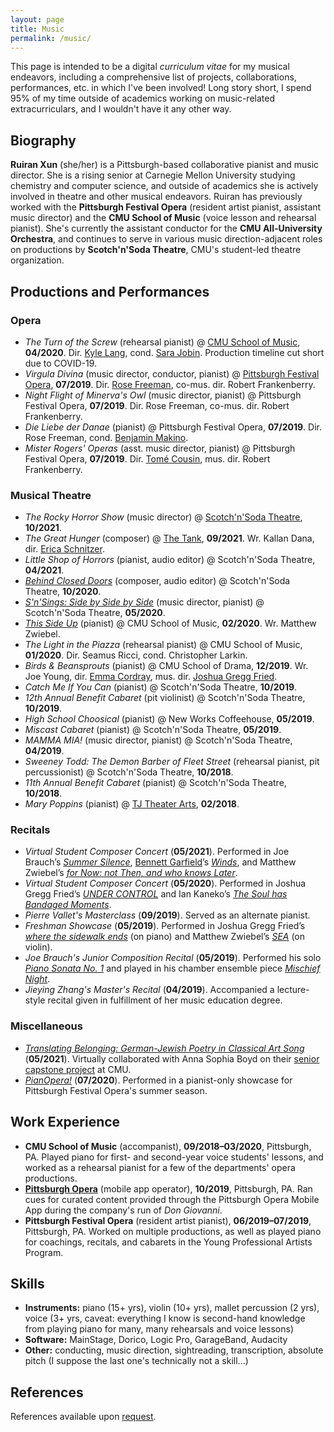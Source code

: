 ```yaml
---
layout: page
title: Music
permalink: /music/
---
```


This page is intended to be a digital *curriculum vitae* for my musical endeavors, including a comprehensive list of projects, collaborations, performances, etc. in which I've been involved! Long story short, I spend 95% of my time outside of academics working on music-related extracurriculars, and I wouldn't have it any other way.

## Biography

**Ruiran Xun** (she/her) is a Pittsburgh-based collaborative pianist and music director. She is a rising senior at Carnegie Mellon University studying chemistry and computer science, and outside of academics she is actively involved in theatre and other musical endeavors. Ruiran has previously worked with the **Pittsburgh Festival Opera** (resident artist pianist, assistant music director) and the **CMU School of Music** (voice lesson and rehearsal pianist). She's currently the assistant conductor for the **CMU All-University Orchestra**, and continues to serve in various music direction-adjacent roles on productions by **Scotch'n'Soda Theatre**, CMU's student-led theatre organization.

## Productions and Performances

### Opera
- *The Turn of the Screw* (rehearsal pianist) @ [CMU School of Music](https://www.cmu.edu/cfa/music/), **04/2020**. Dir. [Kyle Lang](https://www.kylelang.com/), cond. [Sara Jobin](https://www.sarajobin.com/). Production timeline cut short due to COVID-19.
- *Virgula Divina* (music director, conductor, pianist) @ [Pittsburgh Festival Opera](https://pittsburghfestivalopera.org/), **07/2019**. Dir. [Rose Freeman](https://www.rosefreeman.org/), co-mus. dir. Robert Frankenberry.
- *Night Flight of Minerva's Owl* (music director, pianist) @ Pittsburgh Festival Opera, **07/2019**. Dir. Rose Freeman, co-mus. dir. Robert Frankenberry.
- *Die Liebe der Danae* (pianist) @ Pittsburgh Festival Opera, **07/2019**. Dir. Rose Freeman, cond. [Benjamin Makino](https://benjaminmakino.com/).
- *Mister Rogers' Operas* (asst. music director, pianist) @ Pittsburgh Festival Opera, **07/2019**. Dir. [Tomé Cousin](https://www.tomecousin.com/), mus. dir. Robert Frankenberry.

### Musical Theatre
- *The Rocky Horror Show* (music director) @ [Scotch'n'Soda Theatre](https://www.snstheatre.org/), **10/2021**.
- *The Great Hunger* (composer) @ [The Tank](https://thetanknyc.org/), **09/2021**. Wr. Kallan Dana, dir. [Erica Schnitzer](https://www.ericaschnitzer.com/).
- *Little Shop of Horrors* (pianist, audio editor) @ Scotch'n'Soda Theatre, **04/2021**.
- *[Behind Closed Doors](https://www.youtube.com/watch?v=PReWoscQbFQ)* (composer, audio editor) @ Scotch'n'Soda Theatre, **10/2020**.
- *[S'n'Sings: Side by Side by Side](https://www.youtube.com/watch?v=DQADK3WWsYw)* (music director, pianist) @ Scotch'n'Soda Theatre, **05/2020**.
- *[This Side Up](https://www.youtube.com/watch?v=xkq9TU1V5Lo)* (pianist) @ CMU School of Music, **02/2020**. Wr. Matthew Zwiebel.
- *The Light in the Piazza* (rehearsal pianist) @ CMU School of Music, **01/2020**. Dir. Seamus Ricci, cond. Christopher Larkin.
- *Birds & Beansprouts* (pianist) @ CMU School of Drama, **12/2019**. Wr. Joe Young, dir. [Emma Cordray](https://www.emmacordray.com/), mus. dir. [Joshua Gregg Fried](https://www.joshuagreggfried.com/).
- *Catch Me If You Can* (pianist) @ Scotch'n'Soda Theatre, **10/2019**.
- *12th Annual Benefit Cabaret* (pit violinist) @ Scotch'n'Soda Theatre, **10/2019**.
- *High School Choosical* (pianist) @ New Works Coffeehouse, **05/2019**.
- *Miscast Cabaret* (pianist) @ Scotch'n'Soda Theatre, **05/2019**.
- *MAMMA MIA!* (music director, pianist) @ Scotch'n'Soda Theatre, **04/2019**.
- *Sweeney Todd: The Demon Barber of Fleet Street* (rehearsal pianist, pit percussionist) @ Scotch'n'Soda Theatre, **10/2018**. 
- *11th Annual Benefit Cabaret* (pianist) @ Scotch'n'Soda Theatre, **10/2018**.
- *Mary Poppins* (pianist) @ [TJ Theater Arts](https://tjtheaterarts.com/), **02/2018**.

### Recitals
- *Virtual Student Composer Concert* (**05/2021**). Performed in Joe Brauch’s [*Summer Silence*](https://youtu.be/GgOUdY8-mpo?t=20), [Bennett Garfield](https://www.bennettgarfield.com/)’s [*Winds*](https://youtu.be/GgOUdY8-mpo?t=597), and Matthew Zwiebel’s [*for Now: not Then, and who knows Later*](https://youtu.be/GgOUdY8-mpo?t=2990).
- *Virtual Student Composer Concert* (**05/2020**). Performed in Joshua Gregg Fried’s [*UNDER CONTROL*](https://youtu.be/HlERgjDBkps?t=572) and Ian Kaneko’s [*The Soul has Bandaged Moments*](https://youtu.be/HlERgjDBkps?t=832).
- *Pierre Vallet's Masterclass* (**09/2019**). Served as an alternate pianist.
- *Freshman Showcase* (**05/2019**). Performed in Joshua Gregg Fried’s [*where the sidewalk ends*](https://youtu.be/mu2NX06uVao?t=3150) (on piano) and Matthew Zwiebel’s [*SEA*](https://youtu.be/mu2NX06uVao?t=1210) (on violin).
- *Joe Brauch's Junior Composition Recital* (**05/2019**). Performed his solo [*Piano Sonata No. 1*](https://youtu.be/yb9cK0ddVj8?t=1060) and played in his chamber ensemble piece [*Mischief Night*](https://youtu.be/yb9cK0ddVj8?t=2585).
- *Jieying Zhang's Master's Recital* (**04/2019**). Accompanied a lecture-style recital given in fulfillment of her music education degree.

### Miscellaneous
- *[Translating Belonging: German-Jewish Poetry in Classical Art Song](https://www.youtube.com/playlist?list=PLPwBA8ZVjdj2DCICJZHZd7Ev1H84Kwwyr)* (**05/2021**). Virtually collaborated with Anna Sophia Boyd on their [senior capstone project](https://translatingidentity.wordpress.com/) at CMU.
- *[PianOpera!](https://www.youtube.com/watch?v=l7qj9mLp0u8)* (**07/2020**). Performed in a pianist-only showcase for Pittsburgh Festival Opera's summer season.

## Work Experience
- **CMU School of Music** (accompanist), **09/2018–03/2020**, Pittsburgh, PA. Played piano for first- and second-year voice students' lessons, and worked as a rehearsal pianist for a few of the departments' opera productions.
- **[Pittsburgh Opera](https://www.pittsburghopera.org/)** (mobile app operator), **10/2019**, Pittsburgh, PA. Ran cues for curated content provided through the Pittsburgh Opera Mobile App during the company's run of *Don Giovanni*.
- **Pittsburgh Festival Opera** (resident artist pianist), **06/2019–07/2019**, Pittsburgh, PA. Worked on multiple productions, as well as played piano for coachings, recitals, and cabarets in the Young Professional Artists Program.
 
## Skills
- **Instruments:** piano (15+ yrs), violin (10+ yrs), mallet percussion (2 yrs), voice (3+ yrs, caveat: everything I know is second-hand knowledge from playing piano for many, many rehearsals and voice lessons)
- **Software:** MainStage, Dorico, Logic Pro, GarageBand, Audacity
- **Other:** conducting, music direction, sightreading, transcription, absolute pitch (I suppose the last one's technically not a skill...)

## References

References available upon [request](mailto:xun.ruiran@gmail.com).